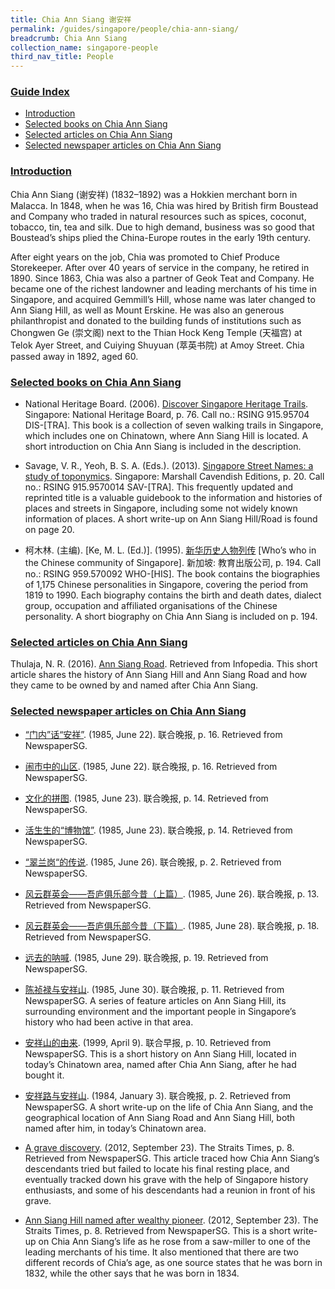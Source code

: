 ```yaml
---
title: Chia Ann Siang 谢安祥
permalink: /guides/singapore/people/chia-ann-siang/
breadcrumb: Chia Ann Siang
collection_name: singapore-people
third_nav_title: People
---
```


### <u>Guide Index</u>

* [Introduction](#introduction)
* [Selected books on Chia Ann Siang](#selected-books-on-chia-ann-siang)
* [Selected articles on Chia Ann Siang](#selected-articles-on-chia-ann-siang)
* [Selected newspaper articles on Chia Ann Siang](#selected-newspaper-articles-on-chia-ann-siang)

### <u>Introduction</u>

Chia Ann Siang (谢安祥) (1832–1892) was a Hokkien merchant born in Malacca. In 1848, when he was 16, Chia was hired by British firm Boustead and Company who traded in natural resources such as spices, coconut, tobacco, tin, tea and silk. Due to high demand, business was so good that Boustead’s ships plied the China-Europe routes in the early 19th century.

After eight years on the job, Chia was promoted to Chief Produce Storekeeper. After over 40 years of service in the company, he retired in 1890. Since 1863, Chia was also a partner of Geok Teat and Company. He became one of the richest landowner and leading merchants of his time in Singapore, and acquired Gemmill’s Hill, whose name was later changed to Ann Siang Hill, as well as Mount Erskine. He was also an generous philanthropist and donated to the building funds of institutions such as Chongwen Ge (崇文阁) next to the Thian Hock Keng Temple (天福宫) at Telok Ayer Street, and Cuiying Shuyuan (萃英书院) at Amoy Street. Chia passed away in 1892, aged 60.


### <u>Selected books on Chia Ann Siang</u>

* National Heritage Board. (2006). [Discover Singapore Heritage Trails](http://catalogue.nlb.gov.sg/cgi-bin/spydus.exe/FULL/EXPNOS/BIBENQ/2982534/4501217,2). Singapore: National Heritage Board, p. 76.
Call no.: RSING 915.95704 DIS-\[TRA\].
This book is a collection of seven walking trails in Singapore, which includes one on Chinatown, where Ann Siang Hill is located. A short introduction on Chia Ann Siang is included in the description.


* Savage, V. R., Yeoh, B. S. A. (Eds.). (2013). [Singapore Street Names: a study of toponymics](http://catalogue.nlb.gov.sg/cgi-bin/spydus.exe/FULL/EXPNOS/BIBENQ/3023665/11602303,1). Singapore: Marshall Cavendish Editions, p. 20.
Call no.: RSING 915.9570014 SAV-\[TRA\].
This frequently updated and reprinted title is a valuable guidebook to the information and histories of places and streets in Singapore, including some not widely known information of places. A short write-up on Ann Siang Hill/Road is found on page 20.


* 柯木林. (主编). [Ke, M. L. (Ed.)]. (1995). [新华历史人物列传](http://eservice.nlb.gov.sg/item_holding_s.aspx?bid=84500628) [Who’s who in the Chinese community of Singapore]. 新加坡: 教育出版公司, p. 194.
Call no.: RSING 959.570092 WHO-\[HIS\].
The book contains the biographies of 1,175 Chinese personalities in Singapore, covering the period from 1819 to 1990. Each biography contains the birth and death dates, dialect group, occupation and affiliated organisations of the Chinese personality. A short biography on Chia Ann Siang is included on p. 194.


### <u>Selected articles on Chia Ann Siang</u>

Thulaja, N. R. (2016). [Ann Siang Road](http://eresources.nlb.gov.sg/infopedia/articles/SIP_329_2005-01-20.html). Retrieved from Infopedia.
This short article shares the history of Ann Siang Hill and Ann Siang Road and how they came to be owned by and named after Chia Ann Siang.


### <u>Selected newspaper articles on Chia Ann Siang</u>

* [“门内”话“安祥”](http://eresources.nlb.gov.sg/newspapers/Digitised/Article/lhwb19850622-1.2.31.1.2). (1985, June 22). 联合晚报, p. 16. Retrieved from NewspaperSG.

* [闹市中的山区](http://eresources.nlb.gov.sg/newspapers/Digitised/Article/lhwb19850622-1.2.31.1.1). (1985, June 22). 联合晚报, p. 16. Retrieved from NewspaperSG.

* [文化的拼图](http://eresources.nlb.gov.sg/newspapers/Digitised/Article/lhwb19850623-1.2.28.1.1). (1985, June 23). 联合晚报, p. 14. Retrieved from NewspaperSG.

* [活生生的“博物馆”](http://eresources.nlb.gov.sg/newspapers/Digitised/Article/lhwb19850623-1.2.28.2). (1985, June 23). 联合晚报, p. 14. Retrieved from NewspaperSG.

* [“翠兰岗“的传说](http://eresources.nlb.gov.sg/newspapers/Digitised/Article/lhwb19850626-1.2.14.3.1). (1985, June 26). 联合晚报, p. 2. Retrieved from NewspaperSG.

* [风云群英会——吾庐俱乐部今昔（上篇）](http://eresources.nlb.gov.sg/newspapers/Digitised/Article/lhwb19850626-1.2.33.2.1). (1985, June 26). 联合晚报, p. 13. Retrieved from NewspaperSG.

* [风云群英会——吾庐俱乐部今昔（下篇）](http://eresources.nlb.gov.sg/newspapers/Digitised/Article/lhwb19850628-1.2.38.1.1). (1985, June 28). 联合晚报, p. 18. Retrieved from NewspaperSG.

* [远去的呐喊](http://eresources.nlb.gov.sg/newspapers/Digitised/Article/lhwb19850629-1.2.33.1). (1985, June 29). 联合晚报, p. 19. Retrieved from NewspaperSG.

* [陈祯禄与安祥山](http://eresources.nlb.gov.sg/newspapers/Digitised/Article/lhwb19850630-1.2.25.1.2). (1985, June 30). 联合晚报, p. 11. Retrieved from NewspaperSG.
A series of feature articles on Ann Siang Hill, its surrounding environment and the important people in Singapore’s history who had been active in that area.


* [安祥山的由来](http://eresources.nlb.gov.sg/newspapers/Digitised/Article/lhzb19990409-1.2.12.18). (1999, April 9). 联合早报, p. 10. Retrieved from NewspaperSG.
This is a short history on Ann Siang Hill, located in today’s Chinatown area, named after Chia Ann Siang, after he had bought it.


* [安祥路与安祥山](http://eresources.nlb.gov.sg/newspapers/Digitised/Article/lhwb19840103-1.2.16.4.1). (1984, January 3). 联合晚报, p. 2. Retrieved from NewspaperSG.
A short write-up on the life of Chia Ann Siang, and the geographical location of Ann Siang Road and Ann Siang Hill, both named after him, in today’s Chinatown area.


* [A grave discovery](http://eresources.nlb.gov.sg/newspapers/Digitised/Article/straitstimes20120923-1.2.5.6). (2012, September 23). The Straits Times, p. 8. Retrieved from NewspaperSG.
This article traced how Chia Ann Siang’s descendants tried but failed to locate his final resting place, and eventually tracked down his grave with the help of Singapore history enthusiasts, and some of his descendants had a reunion in front of his grave.


* [Ann Siang Hill named after wealthy pioneer](http://eresources.nlb.gov.sg/newspapers/Digitised/Article/straitstimes20120923-1.2.5.5). (2012, September 23). The Straits Times, p. 8. Retrieved from NewspaperSG.
This is a short write-up on Chia Ann Siang’s life as he rose from a saw-miller to one of the leading merchants of his time. It also mentioned that there are two different records of Chia’s age, as one source states that he was born in 1832, while the other says that he was born in 1834.